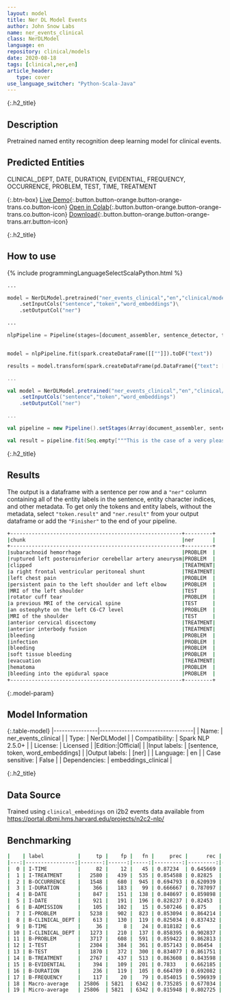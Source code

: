 ```yaml
---
layout: model
title: Ner DL Model Events
author: John Snow Labs
name: ner_events_clinical
class: NerDLModel
language: en
repository: clinical/models
date: 2020-08-18
tags: [clinical,ner,en]
article_header:
   type: cover
use_language_switcher: "Python-Scala-Java"
---
```

 
{:.h2_title}
## Description
Pretrained named entity recognition deep learning model for clinical events.

## Predicted Entities 
CLINICAL_DEPT, DATE, DURATION, EVIDENTIAL, FREQUENCY, OCCURRENCE, PROBLEM, TEST, TIME, TREATMENT

{:.btn-box}
[Live Demo](https://demo.johnsnowlabs.com/healthcare/NER_EVENTS_CLINICAL/){:.button.button-orange.button-orange-trans.co.button-icon}
[Open in Colab](https://colab.research.google.com/github/JohnSnowLabs/spark-nlp-workshop/blob/master/tutorials/streamlit_notebooks/healthcare/NER_EVENTS_CLINICAL.ipynb){:.button.button-orange.button-orange-trans.co.button-icon}
[Download](https://s3.amazonaws.com/auxdata.johnsnowlabs.com/clinical/models/ner_events_clinical_en_2.5.5_2.4_1597775531760.zip){:.button.button-orange.button-orange-trans.arr.button-icon}

{:.h2_title}
## How to use 
<div class="tabs-box" markdown="1">

{% include programmingLanguageSelectScalaPython.html %}

```python
...

model = NerDLModel.pretrained("ner_events_clinical","en","clinical/models")\
    .setInputCols("sentence","token","word_embeddings")\
    .setOutputCol("ner")

...

nlpPipeline = Pipeline(stages=[document_assembler, sentence_detector, tokenizer, embeddings_clinical, model, ner_converter])


model = nlpPipeline.fit(spark.createDataFrame([[""]]).toDF("text"))

results = model.transform(spark.createDataFrame(pd.DataFrame({"text": ["""This is the case of a very pleasant 46-year-old Caucasian female with subarachnoid hemorrhage secondary to ruptured left posteroinferior cerebellar artery aneurysm, which was clipped. The patient last underwent a right frontal ventricular peritoneal shunt on 10/12/07. This resulted in relief of left chest pain, but the patient continued to complaint of persistent pain to the left shoulder and left elbow. She was seen in clinic on 12/11/07 during which time MRI of the left shoulder showed no evidence of rotator cuff tear. She did have a previous MRI of the cervical spine that did show an osteophyte on the left C6-C7 level. Based on this, negative MRI of the shoulder, the patient was recommended to have anterior cervical discectomy with anterior interbody fusion at C6-C7 level. Operation, expected outcome, risks, and benefits were discussed with her. Risks include, but not exclusive of bleeding and infection, bleeding could be soft tissue bleeding, which may compromise airway and may result in return to the operating room emergently for evacuation of said hematoma. There is also the possibility of bleeding into the epidural space, which can compress the spinal cord and result in weakness and numbness of all four extremities as well as impairment of bowel and bladder function. Should this occur, the patient understands that she needs to be brought emergently back to the operating room for evacuation of said hematoma. There is also the risk of infection, which can be superficial and can be managed with p.o. antibiotics. However, the patient may develop deeper-seated infection, which may require return to the operating room. Should the infection be in the area of the spinal instrumentation, this will cause a dilemma since there might be a need to remove the spinal instrumentation and/or allograft. There is also the possibility of potential injury to the esophageus, the trachea, and the carotid artery. There is also the risks of stroke on the right cerebral circulation should an undiagnosed plaque be propelled from the right carotid. There is also the possibility hoarseness of the voice secondary to injury to the recurrent laryngeal nerve. There is also the risk of pseudoarthrosis and hardware failure. She understood all of these risks and agreed to have the procedure performed."""]})))
```

```scala
...

val model = NerDLModel.pretrained("ner_events_clinical","en","clinical/models")
    .setInputCols("sentence","token","word_embeddings")
    .setOutputCol("ner")

...

val pipeline = new Pipeline().setStages(Array(document_assembler, sentence_detector, tokenizer, embeddings_clinical, model, ner_converter))

val result = pipeline.fit(Seq.empty["""This is the case of a very pleasant 46-year-old Caucasian female with subarachnoid hemorrhage secondary to ruptured left posteroinferior cerebellar artery aneurysm, which was clipped. The patient last underwent a right frontal ventricular peritoneal shunt on 10/12/07. This resulted in relief of left chest pain, but the patient continued to complaint of persistent pain to the left shoulder and left elbow. She was seen in clinic on 12/11/07 during which time MRI of the left shoulder showed no evidence of rotator cuff tear. She did have a previous MRI of the cervical spine that did show an osteophyte on the left C6-C7 level. Based on this, negative MRI of the shoulder, the patient was recommended to have anterior cervical discectomy with anterior interbody fusion at C6-C7 level. Operation, expected outcome, risks, and benefits were discussed with her. Risks include, but not exclusive of bleeding and infection, bleeding could be soft tissue bleeding, which may compromise airway and may result in return to the operating room emergently for evacuation of said hematoma. There is also the possibility of bleeding into the epidural space, which can compress the spinal cord and result in weakness and numbness of all four extremities as well as impairment of bowel and bladder function. Should this occur, the patient understands that she needs to be brought emergently back to the operating room for evacuation of said hematoma. There is also the risk of infection, which can be superficial and can be managed with p.o. antibiotics. However, the patient may develop deeper-seated infection, which may require return to the operating room. Should the infection be in the area of the spinal instrumentation, this will cause a dilemma since there might be a need to remove the spinal instrumentation and/or allograft. There is also the possibility of potential injury to the esophageus, the trachea, and the carotid artery. There is also the risks of stroke on the right cerebral circulation should an undiagnosed plaque be propelled from the right carotid. There is also the possibility hoarseness of the voice secondary to injury to the recurrent laryngeal nerve. There is also the risk of pseudoarthrosis and hardware failure. She understood all of these risks and agreed to have the procedure performed."""].toDS.toDF("text")).transform(data)

```
</div>

{:.h2_title}
## Results
The output is a dataframe with a sentence per row and a `"ner"` column containing all of the entity labels in the sentence, entity character indices, and other metadata. To get only the tokens and entity labels, without the metadata, select `"token.result"` and `"ner.result"` from your output dataframe or add the `"Finisher"` to the end of your pipeline.

```bash
+--------------------------------------------------------+---------+
|chunk                                                   |ner      |
+--------------------------------------------------------+---------+
|subarachnoid hemorrhage                                 |PROBLEM  |
|ruptured left posteroinferior cerebellar artery aneurysm|PROBLEM  |
|clipped                                                 |TREATMENT|
|a right frontal ventricular peritoneal shunt            |TREATMENT|
|left chest pain                                         |PROBLEM  |
|persistent pain to the left shoulder and left elbow     |PROBLEM  |
|MRI of the left shoulder                                |TEST     |
|rotator cuff tear                                       |PROBLEM  |
|a previous MRI of the cervical spine                    |TEST     |
|an osteophyte on the left C6-C7 level                   |PROBLEM  |
|MRI of the shoulder                                     |TEST     |
|anterior cervical discectomy                            |TREATMENT|
|anterior interbody fusion                               |TREATMENT|
|bleeding                                                |PROBLEM  |
|infection                                               |PROBLEM  |
|bleeding                                                |PROBLEM  |
|soft tissue bleeding                                    |PROBLEM  |
|evacuation                                              |TREATMENT|
|hematoma                                                |PROBLEM  |
|bleeding into the epidural space                        |PROBLEM  |
+--------------------------------------------------------+---------+
```

{:.model-param}
## Model Information

{:.table-model}
|----------------|----------------------------------|
| Name:           | ner_events_clinical              |
| Type:    | NerDLModel                       |
| Compatibility:  | Spark NLP 2.5.0+                            |
| License:        | Licensed                         |
|Edition:|Official|                       |
|Input labels:         | [sentence, token, word_embeddings] |
|Output labels:        | [ner]                              |
| Language:       | en                               |
| Case sensitive: | False                            |
| Dependencies:  | embeddings_clinical              |

{:.h2_title}
## Data Source
Trained using ``clinical_embeddings`` on i2b2 events data available from https://portal.dbmi.hms.harvard.edu/projects/n2c2-nlp/

## Benchmarking
```bash
|    | label           |     tp |    fp |   fn |     prec |      rec |        f1 |
|---:|----------------:|-------:|------:|-----:|---------:|---------:|----------:|
|  0 | I-TIME          |     82 |    12 |   45 | 0.87234  | 0.645669 | 0.742081  |
|  1 | I-TREATMENT     |   2580 |   439 |  535 | 0.854588 | 0.82825  | 0.841213  |
|  2 | B-OCCURRENCE    |   1548 |   680 |  945 | 0.694793 | 0.620939 | 0.655793  |
|  3 | I-DURATION      |    366 |   183 |   99 | 0.666667 | 0.787097 | 0.721893  |
|  4 | B-DATE          |    847 |   151 |  138 | 0.848697 | 0.859898 | 0.854261  |
|  5 | I-DATE          |    921 |   191 |  196 | 0.828237 | 0.82453  | 0.82638   |
|  6 | B-ADMISSION     |    105 |   102 |   15 | 0.507246 | 0.875    | 0.642202  |
|  7 | I-PROBLEM       |   5238 |   902 |  823 | 0.853094 | 0.864214 | 0.858618  |
|  8 | B-CLINICAL_DEPT |    613 |   130 |  119 | 0.825034 | 0.837432 | 0.831187  |
|  9 | B-TIME          |     36 |     8 |   24 | 0.818182 | 0.6      | 0.692308  |
| 10 | I-CLINICAL_DEPT |   1273 |   210 |  137 | 0.858395 | 0.902837 | 0.880055  |
| 11 | B-PROBLEM       |   3717 |   608 |  591 | 0.859422 | 0.862813 | 0.861114  |
| 12 | I-TEST          |   2304 |   384 |  361 | 0.857143 | 0.86454  | 0.860826  |
| 13 | B-TEST          |   1870 |   372 |  300 | 0.834077 | 0.861751 | 0.847688  |
| 14 | B-TREATMENT     |   2767 |   437 |  513 | 0.863608 | 0.843598 | 0.853485  |
| 15 | B-EVIDENTIAL    |    394 |   109 |  201 | 0.7833   | 0.662185 | 0.717669  |
| 16 | B-DURATION      |    236 |   119 |  105 | 0.664789 | 0.692082 | 0.678161  |
| 17 | B-FREQUENCY     |    117 |    20 |   79 | 0.854015 | 0.596939 | 0.702703  |
| 18 | Macro-average   | 25806  | 5821  | 6342 | 0.735285 | 0.677034 | 0.704959  |
| 19 | Micro-average   | 25806  | 5821  | 6342 | 0.815948 | 0.802725 | 0.809283  |
```